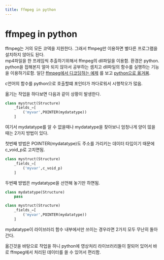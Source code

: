 ```yaml
---
title: ffmpeg in python
---
```


# ffmpeg in python

ffmpeg는 거의 모든 코덱을 지원한다. 그래서 ffmpeg만 이용하면 별다른 프로그램을 설치하지 않아도 된다.  
mp4파일을 한 프레임씩 추출하기위해서 ffmpeg의 dll파일을 이용함. 환경은 python.  
python을 접해본지 얼마 되지 않아서 공부하는 셈치고 dll파일의 함수를 실행하는 기능을 이용하기로함.
일단 [ffmpeg에서 디코딩하는 예제](https://github.com/FFmpeg/FFmpeg/blob/master/tests/api/api-h264-test.c)
를 보고 [python으로 옮겨봄](https://github.com/9033/python-ffmpeg-test).

c언어의 함수를 python으로 호출할떄 포인터가 까다로워서 시행착오가 많음.

옮기는 작업을 하다보면 다음과 같이 상황이 발생한다.
```python
class mystruct(Structure)
    _fields_=[
        ('myvar',POINTER(mydatatype))
    ]
```
여기서 mydatatype를 알 수 없을때나 mydatatype을 찾아보니 엄청나게 양이 많을 때는 2가지 방법이 있다.  

첫번째 방법은 POINTER(mydatatype)도 주소를 가리키는 데이터 타입이기 때문에 c_void_p로 고치면됨.  
```python
class mystruct(Structure)
    _fields_=[
        ('myvar',c_void_p)
    ]
```

두번째 방법은 mydatatype을 선언해 놓기만 하면됨.  
```python
class mydatatype(Structure)
    pass

class mystruct(Structure)
    _fields_=[
        ('myvar',POINTER(mydatatype))
    ]
```
mydatatype이 라이브러리 함수 내부에서만 쓰이는 경우라면 2가지 모두 무난히 돌아간다.  

옮긴것을 바탕으로 작업을 하니 python에 영상처리 라이브러리들이 잘되어 있어서
 바로 ffmpeg에서 처리된 데이터를 쓸 수 있어서 편리함.
